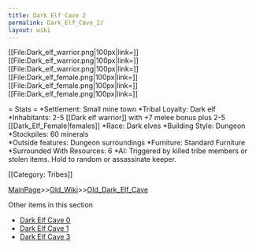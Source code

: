 ```yaml
---
title: Dark Elf Cave 2
permalink: Dark_Elf_Cave_2/
layout: wiki
---
```

[[File:Dark_elf_warrior.png|100px|link=]]
[[File:Dark_elf_warrior.png|100px|link=]]
[[File:Dark_elf_warrior.png|100px|link=]]
[[File:Dark_elf_female.png|100px|link=]]
[[File:Dark_elf_female.png|100px|link=]]
[[File:Dark_elf_female.png|100px|link=]]

= Stats =
*Settlement: Small mine town
*Tribal Loyalty: Dark elf
*Inhabitants: 2-5 [[Dark elf warrior]] with +7 melee bonus plus 2-5 [[Dark_Elf_Female|females]]
*Race: Dark elves 
*Building Style: Dungeon
*Stockpiles: 60 minerals  
*Outside features: Dungeon surroundings
*Furniture: Standard Furniture
*Surrounded With Resources: 6
*AI: Triggered by killed tribe members or stolen items. Hold to random or assassinate keeper.

[[Category: Tribes]]

[MainPage](/keeperrl_wiki/ "wikilink")>>[Old_Wiki](/keeperrl_wiki/Old_Wiki "wikilink")>>[Old_Dark_Elf_Cave](/keeperrl_wiki/Old_Dark_Elf_Cave "wikilink")

Other items in this section
-    [Dark Elf Cave 0](/keeperrl_wiki/Dark_Elf_Cave_0 "wikilink")
-    [Dark Elf Cave 1](/keeperrl_wiki/Dark_Elf_Cave_1 "wikilink")
-    [Dark Elf Cave 3](/keeperrl_wiki/Dark_Elf_Cave_3 "wikilink")
